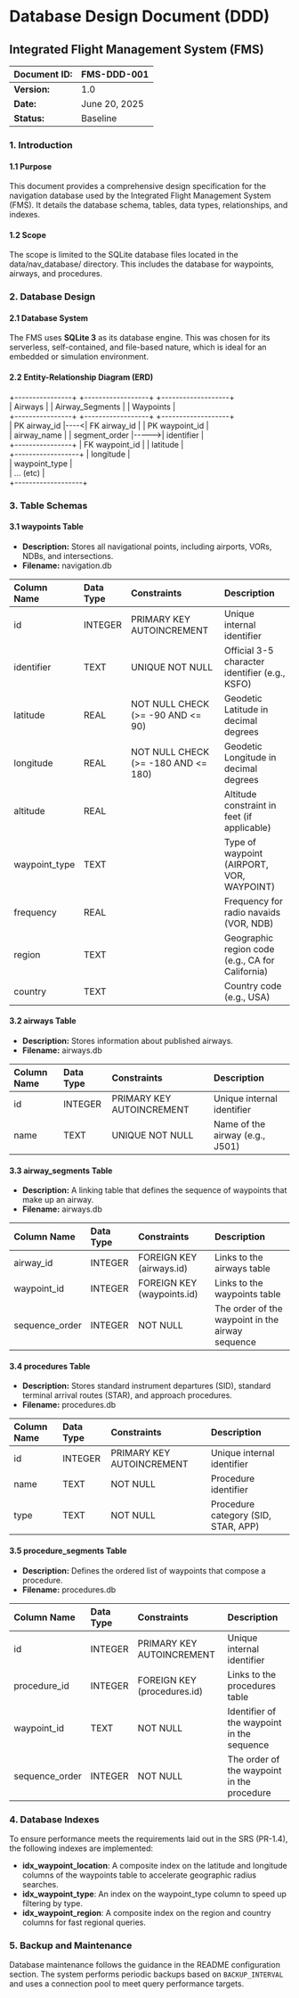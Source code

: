 # **Database Design Document (DDD)**

## **Integrated Flight Management System (FMS)**

| Document ID: | FMS-DDD-001 |
| :---- | :---- |
| **Version:** | 1.0 |
| **Date:** | June 20, 2025 |
| **Status:** | Baseline |

### **1\. Introduction**

#### **1.1 Purpose**

This document provides a comprehensive design specification for the navigation database used by the Integrated Flight Management System (FMS). It details the database schema, tables, data types, relationships, and indexes.

#### **1.2 Scope**

The scope is limited to the SQLite database files located in the data/nav\_database/ directory. This includes the database for waypoints, airways, and procedures.

### **2\. Database Design**

#### **2.1 Database System**

The FMS uses **SQLite 3** as its database engine. This was chosen for its serverless, self-contained, and file-based nature, which is ideal for an embedded or simulation environment.

#### **2.2 Entity-Relationship Diagram (ERD)**

\+----------------+      \+------------------+      \+-------------------+  
|    Airways     |      |  Airway\_Segments |      |     Waypoints     |  
\+----------------+      \+------------------+      \+-------------------+  
| PK airway\_id   |----\<| FK airway\_id     |      | PK waypoint\_id    |  
|    airway\_name |      |    segment\_order |-----\>|    identifier     |  
\+----------------+      | FK waypoint\_id   |      |    latitude       |  
                        \+------------------+      |    longitude      |  
                                                  |    waypoint\_type  |  
                                                  |    ... (etc)      |  
                                                  \+-------------------+

### **3\. Table Schemas**

#### **3.1 waypoints Table**

* **Description:** Stores all navigational points, including airports, VORs, NDBs, and intersections.  
* **Filename:** navigation.db

| Column Name | Data Type | Constraints | Description |
| :---- | :---- | :---- | :---- |
| id | INTEGER | PRIMARY KEY AUTOINCREMENT | Unique internal identifier |
| identifier | TEXT | UNIQUE NOT NULL | Official 3-5 character identifier (e.g., KSFO) |
| latitude | REAL | NOT NULL CHECK (\>= \-90 AND \<= 90\) | Geodetic Latitude in decimal degrees |
| longitude | REAL | NOT NULL CHECK (\>= \-180 AND \<= 180\) | Geodetic Longitude in decimal degrees |
| altitude | REAL |  | Altitude constraint in feet (if applicable) |
| waypoint\_type | TEXT |  | Type of waypoint (AIRPORT, VOR, WAYPOINT) |
| frequency | REAL |  | Frequency for radio navaids (VOR, NDB) |
| region | TEXT |  | Geographic region code (e.g., CA for California) |
| country | TEXT |  | Country code (e.g., USA) |

#### **3.2 airways Table**

* **Description:** Stores information about published airways.  
* **Filename:** airways.db

| Column Name | Data Type | Constraints | Description |
| :---- | :---- | :---- | :---- |
| id | INTEGER | PRIMARY KEY AUTOINCREMENT | Unique internal identifier |
| name | TEXT | UNIQUE NOT NULL | Name of the airway (e.g., J501) |

#### **3.3 airway\_segments Table**

* **Description:** A linking table that defines the sequence of waypoints that make up an airway.  
* **Filename:** airways.db

| Column Name | Data Type | Constraints | Description |
| :---- | :---- | :---- | :---- |
| airway\_id | INTEGER | FOREIGN KEY (airways.id) | Links to the airways table |
| waypoint\_id | INTEGER | FOREIGN KEY (waypoints.id) | Links to the waypoints table |
| sequence\_order | INTEGER | NOT NULL | The order of the waypoint in the airway sequence |

#### **3.4 procedures Table**

* **Description:** Stores standard instrument departures (SID), standard terminal arrival routes (STAR), and approach procedures.
* **Filename:** procedures.db

| Column Name | Data Type | Constraints | Description |
| :---- | :---- | :---- | :---- |
| id | INTEGER | PRIMARY KEY AUTOINCREMENT | Unique internal identifier |
| name | TEXT | NOT NULL | Procedure identifier |
| type | TEXT | NOT NULL | Procedure category (SID, STAR, APP) |

#### **3.5 procedure_segments Table**

* **Description:** Defines the ordered list of waypoints that compose a procedure.
* **Filename:** procedures.db

| Column Name | Data Type | Constraints | Description |
| :---- | :---- | :---- | :---- |
| id | INTEGER | PRIMARY KEY AUTOINCREMENT | Unique internal identifier |
| procedure_id | INTEGER | FOREIGN KEY (procedures.id) | Links to the procedures table |
| waypoint_id | TEXT | NOT NULL | Identifier of the waypoint in the sequence |
| sequence_order | INTEGER | NOT NULL | The order of the waypoint in the procedure |

### **4\. Database Indexes**

To ensure performance meets the requirements laid out in the SRS (PR-1.4), the following indexes are implemented:

* **idx\_waypoint\_location**: A composite index on the latitude and longitude columns of the waypoints table to accelerate geographic radius searches.  
* **idx\_waypoint\_type**: An index on the waypoint\_type column to speed up filtering by type.  
* **idx\_waypoint\_region**: A composite index on the region and country columns for fast regional queries.
### **5. Backup and Maintenance**

Database maintenance follows the guidance in the README configuration section. The system performs periodic backups based on `BACKUP_INTERVAL` and uses a connection pool to meet query performance targets.
